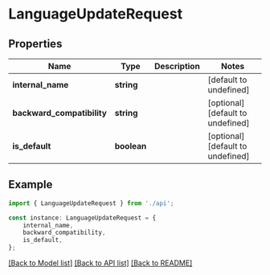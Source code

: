 # LanguageUpdateRequest


## Properties

Name | Type | Description | Notes
------------ | ------------- | ------------- | -------------
**internal_name** | **string** |  | [default to undefined]
**backward_compatibility** | **string** |  | [optional] [default to undefined]
**is_default** | **boolean** |  | [optional] [default to undefined]

## Example

```typescript
import { LanguageUpdateRequest } from './api';

const instance: LanguageUpdateRequest = {
    internal_name,
    backward_compatibility,
    is_default,
};
```

[[Back to Model list]](../README.md#documentation-for-models) [[Back to API list]](../README.md#documentation-for-api-endpoints) [[Back to README]](../README.md)
